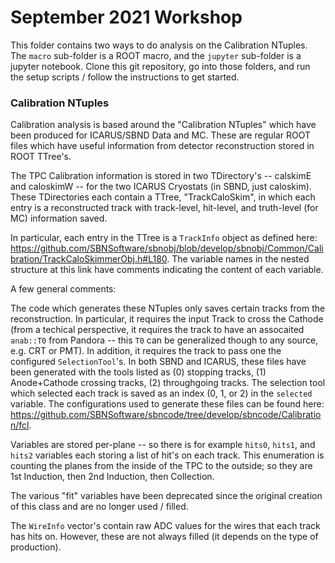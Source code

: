 # September 2021 Workshop

This folder contains two ways to do analysis on the Calibration NTuples.
The ```macro``` sub-folder is a ROOT macro, and the ```jupyter```
sub-folder is a jupyter notebook. Clone this git repository, go into
those folders, and run the setup scripts / follow the instructions to
get started.


### Calibration NTuples

Calibration analysis is based around the "Calibration NTuples" which have been produced for ICARUS/SBND Data and MC. These are regular ROOT files which have useful information from detector reconstruction stored in ROOT TTree's. 

The TPC Calibration information is stored in two TDirectory's -- calskimE and caloskimW -- for the two ICARUS Cryostats (in SBND, just caloskim). These TDirectories each contain a TTree, "TrackCaloSkim", in which each entry is a reconstructed track with track-level, hit-level, and truth-level (for MC) information saved.

In particular, each entry in the TTree is a ```TrackInfo``` object as defined here: https://github.com/SBNSoftware/sbnobj/blob/develop/sbnobj/Common/Calibration/TrackCaloSkimmerObj.h#L180. The variable names in the nested structure at this link have comments indicating the content of each variable.

A few general comments:

The code which generates these NTuples only saves certain tracks from the reconstruction. In particular, it requires the input Track to cross the Cathode (from a techical perspective, it requires the track to have an assocaited ```anab::T0``` from Pandora -- this ```T0``` can be generalized though to any source, e.g. CRT or PMT). In addition, it requires the track to pass one the configured ```SelectionTool```'s. In both SBND and ICARUS, these files have been generated with the tools listed as (0) stopping tracks, (1) Anode+Cathode crossing tracks, (2) throughgoing tracks. The selection tool which selected each track is saved as an index (0, 1, or 2) in the ```selected``` variable. The configurations used to generate these files can be found here: https://github.com/SBNSoftware/sbncode/tree/develop/sbncode/Calibration/fcl.

Variables are stored per-plane -- so there is for example ```hits0```, ```hits1```, and ```hits2``` variables each storing a list of hit's on each track. This enumeration is counting the planes from the inside of the TPC to the outside; so they are 1st Induction, then 2nd Induction, then Collection.

The various "fit" variables have been deprecated since the original creation of this class and are no longer used / filled.

The ```WireInfo``` vector's contain raw ADC values for the wires that each track has hits on. However, these are not always filled (it depends on the type of production).
